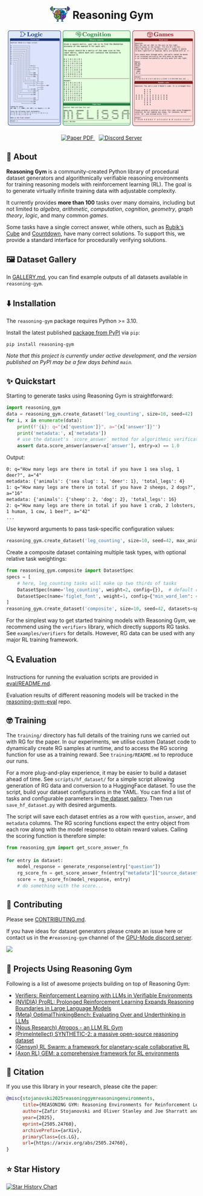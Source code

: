 <p align="center">
     <!-- title -->
        <h1 align="center"><img src="https://github.com/open-thought/reasoning-gym/raw/main/assets/icon.png" alt="Reasoning Gym Logo" style="vertical-align: bottom;" width="54px" height="40px"> Reasoning Gym</h1>
        <!-- teaser -->
        <p align="center">
            <img src="https://github.com/open-thought/reasoning-gym/raw/main/assets/examples.png" width="800px">
        </p>
        <!-- badges -->
        <p align="center">
            <a href="https://arxiv.org/abs/2505.24760" target="_blank" style="margin-right: 10px;">
                <img src="https://img.shields.io/badge/arXiv-2505.24760-b31b1b.svg?style=for-the-badge" alt="Paper PDF">
            </a>
            <a href="https://discord.gg/gpumode" target="_blank">
                <img src="https://dcbadge.limes.pink/api/server/gpumode?style=for-the-badge" alt="Discord Server">
            </a>
        </p>
</p>

## 🧠 About

**Reasoning Gym** is a community-created Python library of procedural dataset generators and algorithmically verifiable reasoning environments for training reasoning models with reinforcement learning (RL). The goal is to generate virtually infinite training data with adjustable complexity.

It currently provides **more than 100** tasks over many domains, including but not limited to _algebra_, _arithmetic_, _computation_, _cognition_, _geometry_, _graph theory_, _logic_, and many common _games_.

Some tasks have a single correct answer, while others, such as [Rubik‘s Cube](https://en.wikipedia.org/wiki/Rubik%27s_Cube) and [Countdown](<https://en.wikipedia.org/wiki/Countdown_(game_show)#Numbers_Round>), have many correct solutions. To support this, we provide a standard interface for procedurally verifying solutions.

## 🖼️ Dataset Gallery

In [GALLERY.md](https://github.com/open-thought/reasoning-gym/blob/main/GALLERY.md), you can find example outputs of all datasets available in `reasoning-gym`.

## ⬇️ Installation

The `reasoning-gym` package requires Python >= 3.10.

Install the latest published [package from PyPI](https://pypi.org/project/reasoning-gym/) via `pip`:

```
pip install reasoning-gym
```

_Note that this project is currently under active development, and the version published on PyPI may be a few days behind `main`._

## ✨ Quickstart

Starting to generate tasks using Reasoning Gym is straightforward:

```python
import reasoning_gym
data = reasoning_gym.create_dataset('leg_counting', size=10, seed=42)
for i, x in enumerate(data):
    print(f'{i}: q="{x['question']}", a="{x['answer']}"')
    print('metadata:', x['metadata'])
    # use the dataset's `score_answer` method for algorithmic verification
    assert data.score_answer(answer=x['answer'], entry=x) == 1.0
```

Output:

```
0: q="How many legs are there in total if you have 1 sea slug, 1 deer?", a="4"
metadata: {'animals': {'sea slug': 1, 'deer': 1}, 'total_legs': 4}
1: q="How many legs are there in total if you have 2 sheeps, 2 dogs?", a="16"
metadata: {'animals': {'sheep': 2, 'dog': 2}, 'total_legs': 16}
2: q="How many legs are there in total if you have 1 crab, 2 lobsters, 1 human, 1 cow, 1 bee?", a="42"
...
```

Use keyword arguments to pass task-specific configuration values:

```python
reasoning_gym.create_dataset('leg_counting', size=10, seed=42, max_animals=20)
```

Create a composite dataset containing multiple task types, with optional relative task weightings:

```python
from reasoning_gym.composite import DatasetSpec
specs = [
    # here, leg_counting tasks will make up two thirds of tasks
    DatasetSpec(name='leg_counting', weight=2, config={}),  # default config
    DatasetSpec(name='figlet_font', weight=1, config={"min_word_len": 4, "max_word_len": 6}),  # specify config
]
reasoning_gym.create_dataset('composite', size=10, seed=42, datasets=specs)
```

For the simplest way to get started training models with Reasoning Gym, we recommend using the `verifiers` library, which directly supports RG tasks. See `examples/verifiers` for details. However, RG data can be used with any major RL training framework.

## 🔍 Evaluation

Instructions for running the evaluation scripts are provided in [eval/README.md](https://github.com/open-thought/reasoning-gym/blob/main/eval/README.md).

Evaluation results of different reasoning models will be tracked in the [reasoning-gym-eval](https://github.com/open-thought/reasoning-gym-eval) repo.

## 🤓 Training

The `training/` directory has full details of the training runs we carried out with RG for the paper. In our experiments, we utilise custom Dataset code to dynamically create RG samples at runtime, and to access the RG scoring function for use as a training reward. See `training/README.md` to reproduce our runs.

For a more plug-and-play experience, it may be easier to build a dataset ahead of time. See `scripts/hf_dataset/` for a simple script allowing generation of RG data and conversion to a HuggingFace dataset. To use the script, build your dataset configurations in the YAML. You can find a list of tasks and configurable parameters in [the dataset gallery](GALLERY.md). Then run `save_hf_dataset.py` with desired arguments.

The script will save each dataset entries as a row with `question`, `answer`, and `metadata` columns. The RG scoring functions expect the entry object from each row along with the model response to obtain reward values. Calling the scoring function is therefore simple:

```python
from reasoning_gym import get_score_answer_fn

for entry in dataset:
    model_response = generate_response(entry["question"])
    rg_score_fn = get_score_answer_fn(entry["metadata"]["source_dataset"])
    score = rg_score_fn(model_response, entry)
    # do something with the score...
```

## 👷 Contributing

Please see [CONTRIBUTING.md](CONTRIBUTING.md).

If you have ideas for dataset generators please create an issue here or contact us in the `#reasoning-gym` channel of the [GPU-Mode discord server](https://discord.gg/gpumode).

[![](https://dcbadge.limes.pink/api/server/gpumode?style=flat)](https://discord.gg/gpumode)


## 🚀 Projects Using Reasoning Gym

Following is a list of awesome projects building on top of Reasoning Gym:
- [Verifiers: Reinforcement Learning with LLMs in Verifiable Environments](https://github.com/willccbb/verifiers)
- [(NVIDIA) ProRL: Prolonged Reinforcement Learning Expands Reasoning Boundaries in Large Language Models](https://arxiv.org/abs/2505.24864)
- [(Meta) OptimalThinkingBench: Evaluating Over and Underthinking in LLMs](https://arxiv.org/abs/2508.13141)
- [(Nous Research) Atropos - an LLM RL Gym](https://github.com/NousResearch/atropos)
- [(PrimeIntellect) SYNTHETIC-2: a massive open-source reasoning dataset](https://www.primeintellect.ai/blog/synthetic-2)
- [(Gensyn) RL Swarm: a framework for planetary-scale collaborative RL](https://x.com/gensynai/status/1937917790922649669)
- [(Axon RL) GEM: a comprehensive framework for RL environments](https://github.com/axon-rl/gem)
## 📝 Citation

If you use this library in your research, please cite the paper:

```bibtex
@misc{stojanovski2025reasoninggymreasoningenvironments,
      title={REASONING GYM: Reasoning Environments for Reinforcement Learning with Verifiable Rewards},
      author={Zafir Stojanovski and Oliver Stanley and Joe Sharratt and Richard Jones and Abdulhakeem Adefioye and Jean Kaddour and Andreas Köpf},
      year={2025},
      eprint={2505.24760},
      archivePrefix={arXiv},
      primaryClass={cs.LG},
      url={https://arxiv.org/abs/2505.24760},
}
```

## ⭐️ Star History

[![Star History Chart](https://api.star-history.com/svg?repos=open-thought/reasoning-gym&type=Date)](https://www.star-history.com/#open-thought/reasoning-gym&Date)
